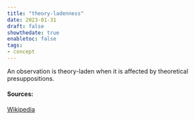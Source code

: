 ```yaml
---
title: "theory-ladenness"
date: 2023-01-31
draft: false
showthedate: true
enabletoc: false
tags:
- concept
---
```


An observation is theory-laden when it is affected by theoretical presuppositions.

#### Sources:

[Wikipedia](https://en.wikipedia.org/wiki/Theory-ladenness)